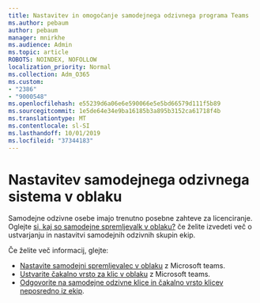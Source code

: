 ```yaml
---
title: Nastavitev in omogočanje samodejnega odzivnega programa Teams
ms.author: pebaum
author: pebaum
manager: mnirkhe
ms.audience: Admin
ms.topic: article
ROBOTS: NOINDEX, NOFOLLOW
localization_priority: Normal
ms.collection: Adm_O365
ms.custom:
- "2386"
- "9000548"
ms.openlocfilehash: e55239d6a06e6e590066e5e5bd66579d111f5b89
ms.sourcegitcommit: 1e5de64e34e9ba16185b3a895b3152ca61718f4b
ms.translationtype: MT
ms.contentlocale: sl-SI
ms.lasthandoff: 10/01/2019
ms.locfileid: "37344183"
---
```

# <a name="set-up-a-cloud-auto-attendant"></a>Nastavitev samodejnega odzivnega sistema v oblaku

Samodejne odzivne osebe imajo trenutno posebne zahteve za licenciranje. Oglejte [si, kaj so samodejne spremljevalk v oblaku?](https://docs.microsoft.com/microsoftteams/what-are-phone-system-auto-attendants) če želite izvedeti več o ustvarjanju in nastavitvi samodejnih odzivnih skupin ekip. 

Če želite več informacij, glejte:

- [Nastavite samodejni spremljevalec v oblaku](https://docs.microsoft.com/microsoftteams/create-a-phone-system-auto-attendant) z Microsoft teams. 
- [Ustvarite čakalno vrsto za klic v oblaku](https://docs.microsoft.com/microsoftteams/create-a-phone-system-call-queue) z Microsoft teams. 
- [Odgovorite na samodejne odzivne klice in čakalno vrsto klicev neposredno iz ekip](https://docs.microsoft.com/microsoftteams/answer-auto-attendant-and-call-queue-calls). 
